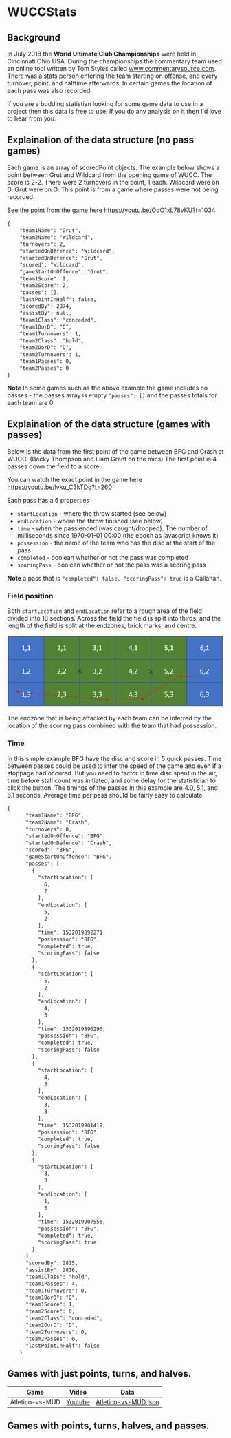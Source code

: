 # WUCCStats

## Background
In July 2018 the **World Ultimate Club Championships** were held in Cincinnati Ohio USA. During the championships the commentary team used an online tool written by Tom Styles called www.commentarysource.com. There was a stats person entering the team starting on offense, and every turnover, point, and halftime afterwards. In certain games the location of each pass was also recorded. 

If you are a budding statistian looking for some game data to use in a project then this data is free to use. If you do any analysis on it then I'd love to hear from you. 

## Explaination of the data structure (no pass games)
Each game is an array of scoredPoint objects. The example below shows a point between Grut and Wildcard from the opening game of WUCC. The score is 2-2. There were 2 turnovers in the point, 1 each. Wildcard were on D, Grut were on O. This point is from a game where passes were not being recorded. 

See the point from the game here https://youtu.be/OdO1xL78vKU?t=1034

```
{
    "team1Name": "Grut",
    "team2Name": "Wildcard",
    "turnovers": 2,
    "startedOnOffence": "Wildcard",
    "startedOnDefence": "Grut",
    "scored": "Wildcard",
    "gameStartOnOffence": "Grut",
    "team1Score": 2,
    "team2Score": 2,
    "passes": [],
    "lastPointInHalf": false,
    "scoredBy": 2874,
    "assistBy": null,
    "team1Class": "conceded",
    "team1OorD": "D",
    "team1Turnovers": 1,
    "team2Class": "hold",
    "team2OorD": "O",
    "team2Turnovers": 1,
    "team1Passes": 0,
    "team2Passes": 0
}
```
**Note** In some games such as the above example the game includes no passes - the passes array is empty `"passes": []` and the passes totals for each team are 0.



## Explaination of the data structure (games with passes)
Below is the data from the first point of the game between BFG and Crash at WUCC. (Becky Thompson and Liam Grant on the mics) The first point is 4 passes down the field to a score. 

You can watch the exact point in the game here https://youtu.be/lvku_C3kTDg?t=260

Each pass has a 6 properties

- `startLocation` - where the throw started (see below)
- `endLocation` - where the throw finished (see below)
- `time` - when the pass ended (was caught/dropped). The number of milliseconds since 1970-01-01 00:00 (the epoch as javascript knows it)
- `possession` - the name of the team who has the disc at the start of the pass
- `completed` - boolean whether or not the pass was completed
- `scoringPass` - boolean whether or not the pass was a scoring pass

**Note** a pass that is `"completed": false, "scoringPass": true` is a Callahan.

### Field position
Both `startLocation` and `endLocation` refer to a rough area of the field divided into 18 sections. Across the field the field is split into thirds, and the length of the field is split at the endzones, brick marks, and centre. 

![alt Field Locations](./Ultimate-Field-Locations.PNG "Ultimate Field Locations")

The endzone that is being attacked by each team can be inferred by the location of the scoring pass combined with the team that had possession. 

### Time
In this simple example BFG have the disc and score in 5 quick passes. Time between passes could be used to infer the speed of the game and even if a stoppage had occured. But you need to factor in time disc spent in the air, time before stall count was initiated, and some delay for the statistician to click the button. The timings of the passes in this example are 4.0, 5.1, and 6.1 seconds. Average time per pass should be fairly easy to calculate.


```
{
      "team1Name": "BFG",
      "team2Name": "Crash",
      "turnovers": 0,
      "startedOnOffence": "BFG",
      "startedOnDefence": "Crash",
      "scored": "BFG",
      "gameStartOnOffence": "BFG",
      "passes": [
        {
          "startLocation": [
            6,
            2
          ],
          "endLocation": [
            5,
            2
          ],
          "time": 1532019892271,
          "possession": "BFG",
          "completed": true,
          "scoringPass": false
        },
        {
          "startLocation": [
            5,
            2
          ],
          "endLocation": [
            4,
            3
          ],
          "time": 1532019896296,
          "possession": "BFG",
          "completed": true,
          "scoringPass": false
        },
        {
          "startLocation": [
            4,
            3
          ],
          "endLocation": [
            3,
            3
          ],
          "time": 1532019901419,
          "possession": "BFG",
          "completed": true,
          "scoringPass": false
        },
        {
          "startLocation": [
            3,
            3
          ],
          "endLocation": [
            1,
            3
          ],
          "time": 1532019907556,
          "possession": "BFG",
          "completed": true,
          "scoringPass": true
        }
      ],
      "scoredBy": 2815,
      "assistBy": 2816,
      "team1Class": "hold",
      "team1Passes": 4,
      "team1Turnovers": 0,
      "team1OorD": "O",
      "team1Score": 1,
      "team2Score": 0,
      "team2Class": "conceded",
      "team2OorD": "D",
      "team2Turnovers": 0,
      "team2Passes": 0,
      "lastPointInHalf": false
    }
```



## Games with just points, turns, and halves.

|Game | Video| Data|
|---|---|---|
|Atletico-vs-MUD|[Youtube](https://youtu.be/HBaG-Wt3NeA)|[Atletico-vs-MUD.json](.\GamesWithoutPasses\Atletico-vs-MUD.json)|

## Games with points, turns, halves, and passes.

